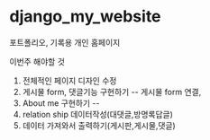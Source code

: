 # django_my_website

포트폴리오, 기록용 개인 홈페이지

이번주 해야할 것
1. 전체적인 페이지 디자인 수정
2. 게시물 form, 댓글기능 구현하기 -- 게시물 form 연결,
3. About me 구현하기 -- 
4. relation ship 데이터작성(대댓글,방명록답글)
5. 데이터 가져와서 출력하기(게시판,게시물,댓글)
